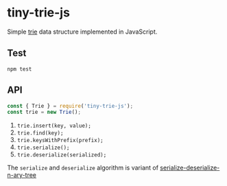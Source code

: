 # tiny-trie-js

Simple [trie](https://en.wikipedia.org/wiki/Trie) data structure implemented in JavaScript.

## Test

`npm test`

## API

```js
const { Trie } = require('tiny-trie-js');
const trie = new Trie();
```

1. `trie.insert(key, value);`
2. `trie.find(key);`
3. `trie.keysWithPrefix(prefix);`
4. `trie.serialize();`
5. `trie.deserialize(serialized);`

The `serialize` and `deserialize` algorithm is variant of [serialize-deserialize-n-ary-tree](https://www.geeksforgeeks.org/serialize-deserialize-n-ary-tree/)
